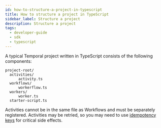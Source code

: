 ```yaml
---
id: how-to-structure-a-project-in-typescript
title: How to structure a project in TypeScript
sidebar_label: Structure a project
description: Structure a project
tags:
  - developer-guide
  - sdk
  - typescript
---
```


A typical Temporal project written in TypeScript consists of the following components:

```
project-root/
  activities/
      activity.ts
  workflows/
      workerflow.ts
  workers/
      worker.ts
  starter-script.ts
```

Activities cannot be in the same file as Workflows and must be separately registered.
Activities may be retried, so you may need to use [idempotency keys](https://stripe.com/blog/idempotency) for critical side effects.
